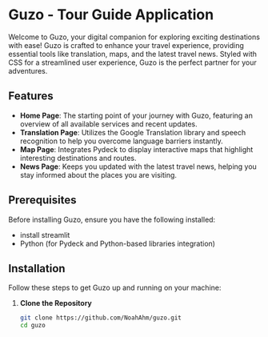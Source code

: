 # Guzo - Tour Guide Application

Welcome to Guzo, your digital companion for exploring exciting destinations with ease! Guzo is crafted to enhance your travel experience, providing essential tools like translation, maps, and the latest travel news. Styled with CSS for a streamlined user experience, Guzo is the perfect partner for your adventures.

## Features

- **Home Page**: The starting point of your journey with Guzo, featuring an overview of all available services and recent updates.
- **Translation Page**: Utilizes the Google Translation library and speech recognition to help you overcome language barriers instantly.
- **Map Page**: Integrates Pydeck to display interactive maps that highlight interesting destinations and routes.
- **News Page**: Keeps you updated with the latest travel news, helping you stay informed about the places you are visiting.

## Prerequisites

Before installing Guzo, ensure you have the following installed:
- install streamlit
- Python (for Pydeck and Python-based libraries integration)

## Installation

Follow these steps to get Guzo up and running on your machine:

1. **Clone the Repository**
   ```bash
   git clone https://github.com/NoahAhm/guzo.git
   cd guzo


